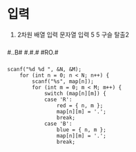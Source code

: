 # 입력
1. 2차원 배열 입력
문자열 입력
5 5
구슬 탈출2
#####
#..B#
#.#.#
#RO.#
#####
```
scanf("%d %d ", &N, &M);
	for (int n = 0; n < N; n++) {
		scanf("%s", map[n]);
		for (int m = 0; m < M; m++) {
			switch (map[n][m]) {
			case 'R':
				red = { n, m };
				map[n][m] = '.';
				break;
			case 'B':
				blue = { n, m };
				map[n][m] = '.';
				break;
```
